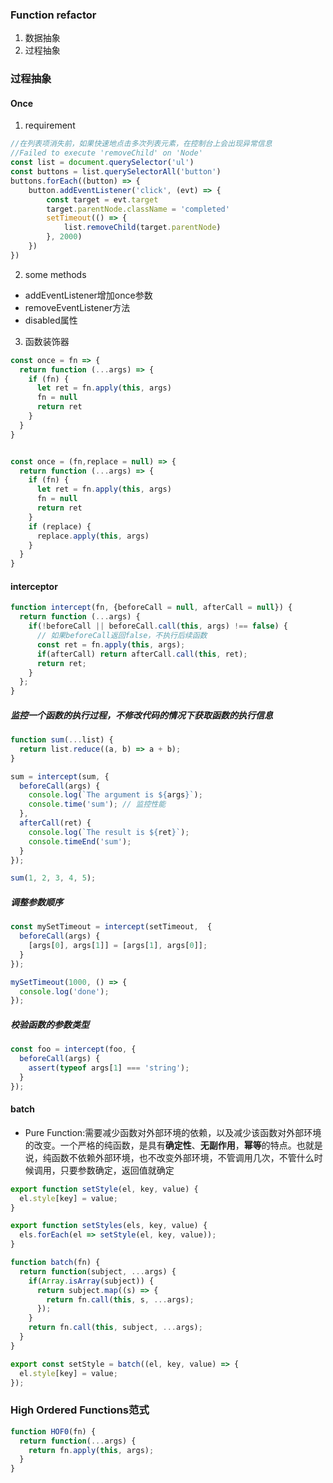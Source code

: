### Function refactor
1. 数据抽象
2. 过程抽象

### 过程抽象

#### Once

1. requirement
```javascript
//在列表项消失前，如果快速地点击多次列表元素，在控制台上会出现异常信息
//Failed to execute 'removeChild' on 'Node'
const list = document.querySelector('ul')
const buttons = list.querySelectorAll('button')
buttons.forEach((button) => {
	button.addEventListener('click', (evt) => {
		const target = evt.target
		target.parentNode.className = 'completed'
		setTimeout(() => {
			list.removeChild(target.parentNode)
		}, 2000)
	})
})
```

2. some methods
  - addEventListener增加once参数
  - removeEventListener方法
  - disabled属性

3. 函数装饰器
```javascript
const once = fn => {
  return function (...args) => {
    if (fn) {
      let ret = fn.apply(this, args)
      fn = null
      return ret
    }
  }
}


const once = (fn,replace = null) => {
  return function (...args) => {
    if (fn) {
      let ret = fn.apply(this, args)
      fn = null
      return ret
    }
    if (replace) {
      replace.apply(this, args)
    }
  }
}
```

#### interceptor

```javascript
function intercept(fn, {beforeCall = null, afterCall = null}) {
  return function (...args) {
    if(!beforeCall || beforeCall.call(this, args) !== false) {
      // 如果beforeCall返回false，不执行后续函数
      const ret = fn.apply(this, args);
      if(afterCall) return afterCall.call(this, ret);
      return ret;
    }
  };
}
```

##### 监控一个函数的执行过程，不修改代码的情况下获取函数的执行信息

```javascript
function sum(...list) {
  return list.reduce((a, b) => a + b);
}

sum = intercept(sum, {
  beforeCall(args) {
    console.log(`The argument is ${args}`);
    console.time('sum'); // 监控性能
  },
  afterCall(ret) {
    console.log(`The result is ${ret}`);
    console.timeEnd('sum');
  }
});

sum(1, 2, 3, 4, 5);
```

##### 调整参数顺序

```javascript
const mySetTimeout = intercept(setTimeout,  {
  beforeCall(args) {
    [args[0], args[1]] = [args[1], args[0]];
  }
});

mySetTimeout(1000, () => {
  console.log('done');
});
```

##### 校验函数的参数类型

```javascript
const foo = intercept(foo, {
  beforeCall(args) {
    assert(typeof args[1] === 'string');
  }
});
```

#### batch

- Pure Function:需要减少函数对外部环境的依赖，以及减少该函数对外部环境的改变。一个严格的纯函数，是具有**确定性**、**无副作用**，**幂等**的特点。也就是说，纯函数不依赖外部环境，也不改变外部环境，不管调用几次，不管什么时候调用，只要参数确定，返回值就确定

```javascript
export function setStyle(el, key, value) {
  el.style[key] = value;
}

export function setStyles(els, key, value) {
  els.forEach(el => setStyle(el, key, value));
}

function batch(fn) {
  return function(subject, ...args) {
    if(Array.isArray(subject)) {
      return subject.map((s) => {
        return fn.call(this, s, ...args);
      });
    }
    return fn.call(this, subject, ...args);
  }
}

export const setStyle = batch((el, key, value) => {
  el.style[key] = value;
});
```

### High Ordered Functions范式

```javascript
function HOF0(fn) {
  return function(...args) {
    return fn.apply(this, args);
  }
}
```

